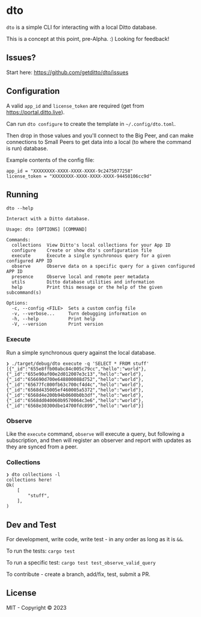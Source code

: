 # dto

`dto` is a simple CLI for interacting with a local Ditto database.

This is a concept at this point, pre-Alpha. :) Looking for feedback!

## Issues?

Start here: https://github.com/getditto/dto/issues

## Configuration

A valid `app_id` and `license_token` are required (get from https://portal.ditto.live).

Can run `dto configure` to create the template in `~/.config/dto.toml`.

Then drop in those values and you'll connect to the Big Peer, and can make connections to Small Peers to get data into a local (to where the command is run) database.

Example contents of the config file:
```
app_id = "XXXXXXXX-XXXX-XXXX-XXXX-9c2475077258"
license_token = "XXXXXXXX-XXXX-XXXX-XXXX-94450106cc9d"
```

## Running

`dto --help`

```
Interact with a Ditto database.

Usage: dto [OPTIONS] [COMMAND]

Commands:
  collections  View Ditto's local collections for your App ID
  configure    Create or show dto's configuration file
  execute      Execute a single synchronous query for a given configured APP ID
  observe      Observe data on a specific query for a given configured APP ID
  presence     Observe local and remote peer metadata
  utils        Ditto database utilities and information
  help         Print this message or the help of the given subcommand(s)

Options:
  -c, --config <FILE>  Sets a custom config file
  -v, --verbose...     Turn debugging information on
  -h, --help           Print help
  -V, --version        Print version
```

### Execute
Run a simple synchronous query against the local database.

```
❯ ./target/debug/dto execute -q 'SELECT * FROM stuff'
[{"_id":"655e8ffb00abc84c005c79cc","hello":"world"},{"_id":"655e90af00e2d012007e3c13","hello":"world"},{"_id":"656690d700e648800088d752","hello":"world"},{"_id":"65677fc800fb63c700cf4d4c","hello":"world"},{"_id":"6568d435005ef460005a5372","hello":"world"},{"_id":"6568d4e200b94b0600b0b3df","hello":"world"},{"_id":"6568dd040060b9570064c3e6","hello":"world"},{"_id":"6568e30300dbe14700fdc899","hello":"world"}]
```

### Observe
Like the `execute` command, `observe` will execute a query, but following a
subscription, and then will register an observer and report with updates as they
are synced from a peer.

### Collections

```
❯ dto collections -l
collections here!
Ok(
    [
        "stuff",
    ],
)
```

## Dev and Test

For development, write code, write test - in any order as long as it is `&&`.

To run the tests: `cargo test`

To run a specific test: `cargo test test_observe_valid_query`

To contribute - create a branch, add/fix, test, submit a PR.

## License

MIT - Copyright © 2023 <DittoLive>
